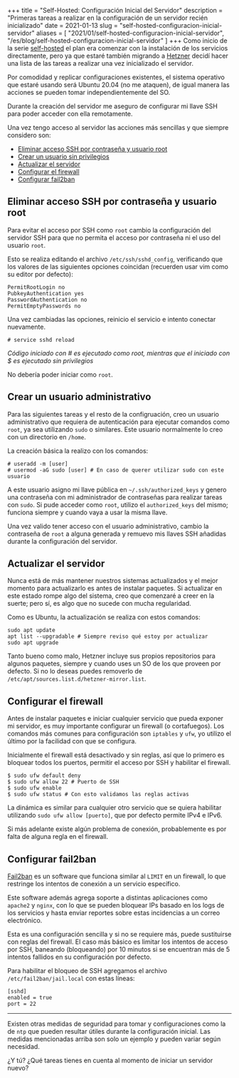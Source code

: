 +++
title = "Self-Hosted: Configuración Inicial del Servidor"
description = "Primeras tareas a realizar en la configuración de un servidor recién inicializado"
date = 2021-01-13
slug = "self-hosted-configuracion-inicial-servidor"
aliases = [
	"2021/01/self-hosted-configuracion-inicial-servidor",
	"/es/blog/self-hosted-configuracion-inicial-servidor"
]
+++
Como inicio de la serie [self-hosted](/2021/01/self-hosted-0-mis-alternativas/) el plan era comenzar con la instalación de los servicios directamente, pero ya que estaré también migrando a [Hetzner](https://www.hetzner.com) decidí hacer una lista de las tareas a realizar una vez inicializado el servidor.<!-- more -->

Por comodidad y replicar configuraciones existentes, el sistema operativo que estaré usando será Ubuntu 20.04 (no me ataquen), de igual manera las acciones se pueden tomar independientemente del SO.

Durante la creación del servidor me aseguro de configurar mi llave SSH para poder acceder con ella remotamente.

Una vez tengo acceso al servidor las acciones más sencillas y que siempre considero son:

- [Eliminar acceso SSH por contraseña y usuario root](#eliminar-acceso-ssh-por-contrasena-y-usuario-root)
- [Crear un usuario sin privilegios](#crear-un-usuario-administrativo)
- [Actualizar el servidor](#actualizar-el-servidor)
- [Configurar el firewall](#configurar-el-firewall)
- [Configurar fail2ban](#configurar-fail2ban)

## Eliminar acceso SSH por contraseña y usuario root

Para evitar el acceso por SSH como `root` cambio la configuración del servidor SSH para que no permita el acceso por contraseña ni el uso del usuario `root`.

Esto se realiza editando el archivo `/etc/ssh/sshd_config`, verificando que los valores de las siguientes opciones coincidan (recuerden usar vim como su editor por defecto):

```
PermitRootLogin no
PubkeyAuthentication yes
PasswordAuthentication no
PermitEmptyPasswords no
```

Una vez cambiadas las opciones, reinicio el servicio e intento conectar nuevamente.

```
# service sshd reload
```

_Código iniciado con # es ejecutado como root, mientras que el iniciado con $ es ejecutado sin privilegios_

No debería poder iniciar como `root`.

## Crear un usuario administrativo

Para las siguientes tareas y el resto de la configruación, creo un usuario administrativo que requiera de autenticación para ejecutar comandos como `root`, ya sea utilizando `sudo` o similares. Este usuario normalmente lo creo con un directorio en `/home`.

La creación básica la realizo con los comandos:
```
# useradd -m [user]
# usermod -aG sudo [user] # En caso de querer utilizar sudo con este usuario
```

A este usuario asigno mi llave pública en `~/.ssh/authorized_keys` y genero una contraseña con mi administrador de contraseñas para realizar tareas con `sudo`. Si pude acceder como `root`, utilizo el `authorized_keys` del mismo; funciona siempre y cuando vaya a usar la misma llave.

Una vez valido tener acceso con el usuario administrativo, cambio la contraseña de `root` a alguna generada y remuevo mis llaves SSH añadidas durante la configuración del servidor.


## Actualizar el servidor

Nunca está de más mantener nuestros sistemas actualizados y el mejor momento para actualizarlo es antes de instalar paquetes. Si actualizar en este estado rompe algo del sistema, creo que comenzaré a creer en la suerte; pero sí, es algo que no sucede con mucha regularidad.

Como es Ubuntu, la actualización se realiza con estos comandos:

```
sudo apt update
apt list --upgradable # Siempre reviso qué estoy por actualizar
sudo apt upgrade
```

Tanto bueno como malo, Hetzner incluye sus propios repositorios para algunos paquetes, siempre y cuando uses un SO de los que proveen por defecto. Si no lo deseas puedes removerlo de `/etc/apt/sources.list.d/hetzner-mirror.list`.

## Configurar el firewall

Antes de instalar paquetes e iniciar cualquier servicio que pueda exponer mi servidor, es muy importante configurar un firewall (o cortafuegos). Los comandos más comunes para configuración son `iptables` y `ufw`, yo utilizo el último por la facilidad con que se configura.

Inicialmente el firewall está desactivado y sin reglas, así que lo primero es bloquear todos los puertos, permitir el acceso por SSH y habilitar el firewall.

```
$ sudo ufw default deny
$ sudo ufw allow 22 # Puerto de SSH
$ sudo ufw enable
$ sudo ufw status # Con esto validamos las reglas activas
```

La dinámica es similar para cualquier otro servicio que se quiera habilitar utilizando `sudo ufw allow [puerto]`, que por defecto permite IPv4 e IPv6.

Si más adelante existe algún problema de conexión, probablemente es por falta de alguna regla en el firewall.

## Configurar fail2ban

[Fail2ban](https://www.fail2ban.org/wiki/index.php/Main_Page) es un software que funciona similar al `LIMIT` en un firewall, lo que restringe los intentos de conexión a un servicio específico.

Este software además agrega soporte a distintas aplicaciones como `apache2` y `nginx`, con lo que se pueden bloquear IPs basado en los logs de los servicios y hasta enviar reportes sobre estas incidencias a un correo electrónico.

Esta es una configuración sencilla y si no se requiere más, puede sustituirse con reglas del firewall. El caso más básico es limitar los intentos de acceso por SSH, baneando (bloqueando) por 10 minutos si se encuentran más de 5 intentos fallidos en su configuración por defecto.

Para habilitar el bloqueo de SSH agregamos el archivo `/etc/fail2ban/jail.local` con estas líneas:

```
[sshd]
enabled = true
port = 22
```

- - -

Existen otras medidas de seguridad para tomar y configuraciones como la de `ntp` que pueden resultar útiles durante la configuración inicial. Las medidas mencionadas arriba son solo un ejemplo y pueden variar según necesidad.

¿Y tú? ¿Qué tareas tienes en cuenta al momento de iniciar un servidor nuevo?
